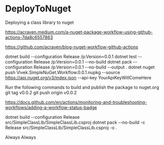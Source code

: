 # DeployToNuget
Deploying a class library to nuget 

https://acraven.medium.com/a-nuget-package-workflow-using-github-actions-7da8c6557863

https://github.com/acraven/blog-nuget-workflow-github-actions


dotnet build --configuration Release /p:Version=0.0.1
dotnet test --configuration Release /p:Version=0.0.1 --no-build
dotnet pack --configuration Release /p:Version=0.0.1 --no-build --output .
dotnet nuget push Vivek.SimpleNuGet.Workflow.0.0.1.nupkg --source https://api.nuget.org/v3/index.json --api-key YourApiKeyWillComeHere

Run the following commands to build and publish the package to nuget.org
git tag v0.0.2
git push origin v0.0.2

https://docs.github.com/en/actions/monitoring-and-troubleshooting-workflows/adding-a-workflow-status-badge


dotnet build --configuration Release src/SimpleClassLib/SimpleClassLib.csproj
dotnet pack  --no-build -c Release src/SimpleClassLib/SimpleClassLib.csproj -o .





  <ItemGroup>
    <None Include="images\nuget-logo-og-600x600.png" Pack="true" PackagePath="">
      <CopyToOutputDirectory>Always</CopyToOutputDirectory>
    </None>
    <None Include="images\ccc.jpeg" Pack="true" PackagePath="">
      <CopyToOutputDirectory>Always</CopyToOutputDirectory>
    </None>
  </ItemGroup>

      
